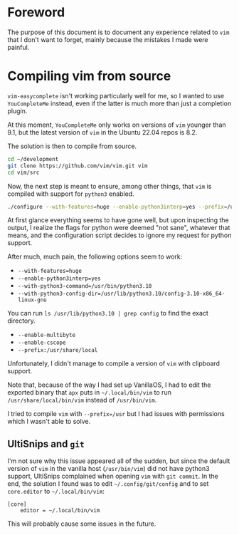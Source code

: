 # Foreword
The purpose of this document is to document any experience
related to `vim` that I don't want to forget, mainly
because the mistakes I made were painful.

# Compiling vim from source

`vim-easycomplete` isn't working particularly well for me,
so I wanted to use `YouCompleteMe` instead, even if the latter
is much more than just a completion plugin.

At this moment, `YouCompleteMe` only works on versions
of `vim` younger than 9.1, but the latest version of `vim`
in the Ubuntu 22.04 repos is 8.2.

The solution is then to compile from source.

```bash
cd ~/development
git clone https://github.com/vim/vim.git vim
cd vim/src
```

Now, the next step is meant to ensure, among other things,
that `vim` is compiled with support for `python3` enabled.

```bash
./configure --with-features=huge --enable-python3interp=yes --prefix=/usr/share/local
```

At first glance everything seems to have gone well, but upon
inspecting the output, I realize the flags for python were
deemed "not sane", whatever that means, and the configuration
script decides to ignore my request for python support.

After much, much pain, the following options seem to work:

- `--with-features=huge`
- `--enable-python3interp=yes`
- `--with-python3-command=/usr/bin/python3.10`
- `--with-python3-config-dir=/usr/lib/python3.10/config-3.10-x86_64-linux-gnu`

You can run `ls /usr/lib/python3.10 | grep config` to find the exact directory.

- `--enable-multibyte`
- `--enable-cscope`
- `--prefix:/usr/share/local`

Unfortunately, I didn't manage to compile a version of `vim`
with clipboard support.

Note that, because of the way I had set up VanillaOS, I had to edit
the exported binary that `apx` puts in `~/.local/bin/vim` to run
`/usr/share/local/bin/vim` instead of `/usr/bin/vim`.

I tried to compile `vim` with `--prefix=/usr` but I had issues with
permissions which I wasn't able to solve.

## UltiSnips and `git`

I'm not sure why this issue appeared all of the sudden, but since
the default version of `vim` in the vanilla host (`/usr/bin/vim`) did
not have python3 support, UltiSnips complained when opening `vim` with
`git commit`. In the end, the solution I found was to edit
`~/.config/git/config` and to set `core.editor` to `~/.local/bin/vim`:

```gitconfig
[core]
    editor = ~/.local/bin/vim
```

This will probably cause some issues in the future.
